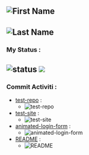 ![First Name](https://img.shields.io/badge/First_Name-Yashar-yellow)
---
![Last Name](https://img.shields.io/badge/Last_Name-Mohammadi-yellow)
---
### My Status :
![status](https://github-readme-stats.vercel.app/api?username=Yasharmohamadi&show_icons=true&theme=dark)
<img src="https://github-readme-stats.vercel.app/api?username=Yasharmohamadi&show_icons=true&theme=dark"/>
---
### Commit Activiti :
- [test-repo](https://github.com/Yasharmohamadi/test-repo) : 
  - ![test-repo](https://img.shields.io/github/commit-activity/m/Yasharmohamadi/test-repo)
- [test-site](https://github.com/Yasharmohamadi/test-site) : 
  - ![test-site](https://img.shields.io/github/commit-activity/m/Yasharmohamadi/test-site)
- [animated-login-form](https://github.com/Yasharmohamadi/animated-login-form) : 
  - ![animated-login-form](https://img.shields.io/github/commit-activity/m/Yasharmohamadi/animated-login-form)
- [README](https://github.com/Yasharmohamadi/README) : 
  - ![README](https://img.shields.io/github/commit-activity/m/Yasharmohamadi/README)

